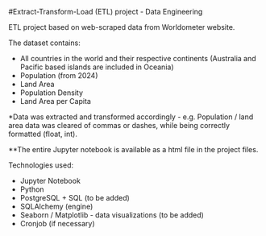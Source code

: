 #Extract-Transform-Load (ETL) project - Data Engineering

ETL project based on web-scraped data from Worldometer website.

The dataset contains:
- All countries in the world and their respective continents (Australia and Pacific based islands are included in Oceania)
- Population (from 2024)
- Land Area
- Population Density
- Land Area per Capita

*Data was extracted and transformed accordingly - e.g. Population / land area data was cleared of commas or dashes, while being correctly formatted (float, int).

**The entire Jupyter notebook is available as a html file in the project files.

Technologies used:
- Jupyter Notebook
- Python 
- PostgreSQL + SQL (to be added)
- SQLAlchemy (engine)
- Seaborn / Matplotlib - data visualizations (to be added)
- Cronjob (if necessary)

